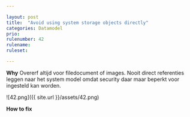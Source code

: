 ```yaml
---

layout: post
title:  "Avoid using system storage objects directly"
categories: Datamodel
prio: 
rulenumber: 42
rulename: 
ruleset: 

---
```


**Why**
Overerf altijd voor filedocument of images. Nooit direct referenties leggen naar het system model omdat security daar maar beperkt voor ingesteld kan worden.

![42.png]({{ site.url }}/assets/42.png)

**How to fix**
